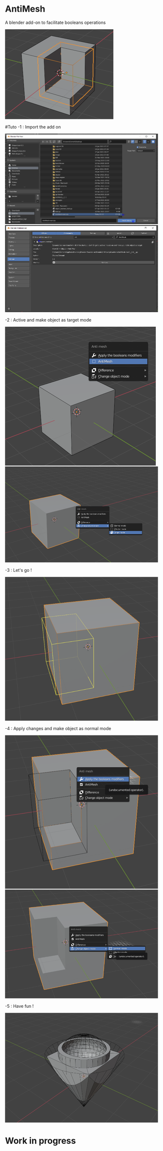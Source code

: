 # AntiMesh

A blender add-on to facilitate booleans operations

![alt text](https://github.com/LightAnge/AntiMesh/blob/main/images/add_on_logo.PNG?raw=true)

#Tuto
-1 : Import the add on

![alt text](https://github.com/LightAnge/AntiMesh/blob/main/images/addon_install.PNG?raw=true)
![alt text](https://github.com/LightAnge/AntiMesh/blob/main/images/addon_check_it.PNG?raw=true)

-2 : Active and make object as target mode

![alt text](https://github.com/LightAnge/AntiMesh/blob/main/images/active_the_add_on.PNG?raw=true)
![alt text](https://github.com/LightAnge/AntiMesh/blob/main/images/change_as_target.PNG?raw=true)

-3 : Let's go !

![alt text](https://github.com/LightAnge/AntiMesh/blob/main/images/attack_the_cube.PNG?raw=true)


-4 : Apply changes and make object as normal mode

![alt text](https://github.com/LightAnge/AntiMesh/blob/main/images/apply_the_anticubes.PNG?raw=true)
![alt text](https://github.com/LightAnge/AntiMesh/blob/main/images/return_to_normal.PNG?raw=true)

-5 : Have fun !

![alt text](https://github.com/LightAnge/AntiMesh/blob/main/images/you_don't_need_tuto.PNG?raw=true)



# Work in progress

